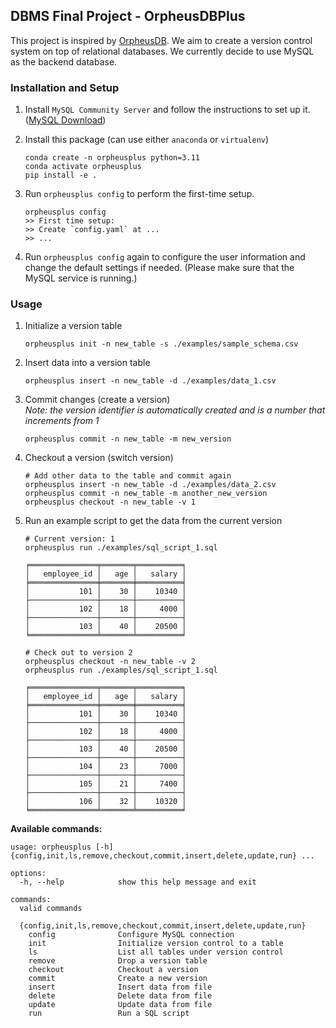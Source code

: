 ## DBMS Final Project - OrpheusDBPlus

This project is inspired by [OrpheusDB](https://github.com/orpheus-db/implementation). We aim to create a version control system on top of
relational databases. We currently decide to use MySQL as the backend database.

### Installation and Setup

1. Install `MySQL Community Server` and follow the instructions to set up it. ([MySQL Download](https://dev.mysql.com/downloads/mysql/))

2. Install this package (can use either `anaconda` or `virtualenv`)
    ```
    conda create -n orpheusplus python=3.11
    conda activate orpheusplus
    pip install -e .
    ```

3. Run `orpheusplus config` to perform the first-time setup.
    ```
    orpheusplus config 
    >> First time setup:
    >> Create `config.yaml` at ... 
    >> ...
    ```

3. Run `orpheusplus config` again to configure the user information and change the default settings if needed. (Please make sure that the MySQL service is running.)

### Usage

1. Initialize a version table
    ```
    orpheusplus init -n new_table -s ./examples/sample_schema.csv
    ```

2. Insert data into a version table
    ```
    orpheusplus insert -n new_table -d ./examples/data_1.csv
    ```

3. Commit changes (create a version)  
    *Note: the version identifier is automatically created and is a number that increments from 1*
    ```
    orpheusplus commit -n new_table -m new_version
    ```

4. Checkout a version (switch version)
    ```
    # Add other data to the table and commit again
    orpheusplus insert -n new_table -d ./examples/data_2.csv
    orpheusplus commit -n new_table -m another_new_version
    orpheusplus checkout -n new_table -v 1
    ```

5. Run an example script to get the data from the current version 
    ```
    # Current version: 1
    orpheusplus run ./examples/sql_script_1.sql

    ╒═══════════════╤═══════╤══════════╕
    │   employee_id │   age │   salary │
    ╞═══════════════╪═══════╪══════════╡
    │           101 │    30 │    10340 │
    ├───────────────┼───────┼──────────┤
    │           102 │    18 │     4000 │
    ├───────────────┼───────┼──────────┤
    │           103 │    40 │    20500 │
    ╘═══════════════╧═══════╧══════════╛

    # Check out to version 2
    orpheusplus checkout -n new_table -v 2
    orpheusplus run ./examples/sql_script_1.sql

    ╒═══════════════╤═══════╤══════════╕
    │   employee_id │   age │   salary │
    ╞═══════════════╪═══════╪══════════╡
    │           101 │    30 │    10340 │
    ├───────────────┼───────┼──────────┤
    │           102 │    18 │     4000 │
    ├───────────────┼───────┼──────────┤
    │           103 │    40 │    20500 │
    ├───────────────┼───────┼──────────┤
    │           104 │    23 │     7000 │
    ├───────────────┼───────┼──────────┤
    │           105 │    21 │     7400 │
    ├───────────────┼───────┼──────────┤
    │           106 │    32 │    10320 │
    ╘═══════════════╧═══════╧══════════╛
    ```



**Available commands:**
```
usage: orpheusplus [-h] {config,init,ls,remove,checkout,commit,insert,delete,update,run} ...

options:
  -h, --help            show this help message and exit

commands:
  valid commands

  {config,init,ls,remove,checkout,commit,insert,delete,update,run}
    config              Configure MySQL connection
    init                Initialize version control to a table
    ls                  List all tables under version control
    remove              Drop a version table
    checkout            Checkout a version
    commit              Create a new version
    insert              Insert data from file
    delete              Delete data from file
    update              Update data from file
    run                 Run a SQL script
```

